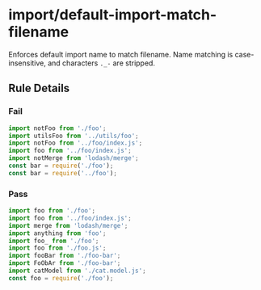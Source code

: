 # import/default-import-match-filename

Enforces default import name to match filename. Name matching is case-insensitive, and characters `._-` are stripped.

## Rule Details

### Fail

```js
import notFoo from './foo';
import utilsFoo from '../utils/foo';
import notFoo from '../foo/index.js';
import foo from '../foo/index.js';
import notMerge from 'lodash/merge';
const bar = require('./foo');
const bar = require('../foo');
```

### Pass

```js
import foo from './foo';
import foo from '../foo/index.js';
import merge from 'lodash/merge';
import anything from 'foo';
import foo_ from './foo';
import foo from './foo.js';
import fooBar from './foo-bar';
import FoObAr from './foo-bar';
import catModel from './cat.model.js';
const foo = require('./foo');
```

